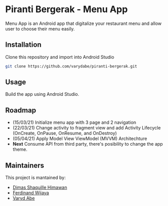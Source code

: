 # Piranti Bergerak - Menu App

Menu App is an Android app that digitalize your restaurant menu and allow user to choose their menu easily.

## Installation

Clone this repository and import into Android Studio

```bash
git clone https://github.com/varydabe/piranti-bergerak.git
```

## Usage

Build the app using Android Studio.

## Roadmap

- (15/03/21) Initialize menu app with 3 page and 2 navigation 
- (22/03/21) Change activity to fragment view and add Activity Lifecycle (OnCreate, OnPause, OnResume, and OnDestroy) 
- (05/04/21) Apply Model View ViewModel (MVVM) Architechture
- <b>Next</b> Consume API from third party, there's posibility to change the app theme. 

## Maintainers
This project is mantained by:
* [Dimas Shaquille Himawan](https://github.com/dshimawan)
* [Ferdinand Wijaya](https://github.com/ferdiws)
* [Varyd Abe](https://github.com/varydabe)
